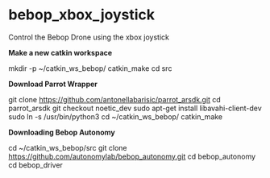 # bebop_xbox_joystick
Control the Bebop Drone using the xbox joystick


**Make a new catkin workspace**

  mkdir -p ~/catkin_ws_bebop/
  catkin_make
  cd src

**Download Parrot Wrapper**

  git clone https://github.com/antonellabarisic/parrot_arsdk.git
  cd parrot_arsdk
  git checkout noetic_dev
  sudo apt-get install libavahi-client-dev
  sudo ln -s /usr/bin/python3
  cd ~/catkin_ws_bebop/
  catkin_make
  
**Downloading Bebop Autonomy**

  cd ~/catkin_ws_bebop/src
  git clone https://github.com/autonomylab/bebop_autonomy.git
  cd bebop_autonomy
  cd bebop_driver
  
